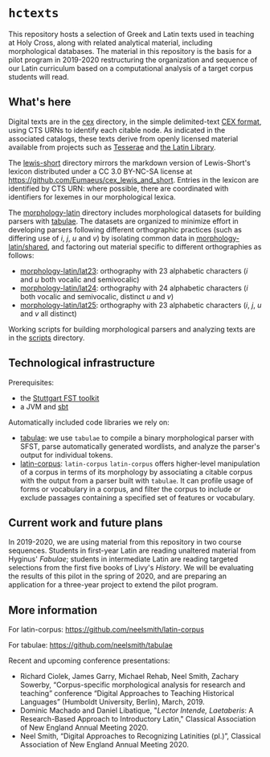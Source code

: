 # `hctexts`


This repository hosts a selection of Greek and Latin texts used in teaching at Holy Cross, along with related analytical material, including morphological databases.  The material in this repository is the basis for a pilot program in 2019-2020 restructuring the organization and sequence of our Latin curriculum based on a computational analysis of a target corpus students will read.


## What's here

Digital texts are in the [cex](./cex) directory, in the simple delimited-text [CEX format](https://cite-architecture.github.io/citedx/CEX-spec-3.0.1/), using CTS URNs to identify each citable node.  As indicated in the associated catalogs, these texts derive from openly licensed material available from projects such as [Tesserae](http://tesserae.caset.buffalo.edu/) and [the Latin Library](https://www.thelatinlibrary.com/).

The [lewis-short](/lewis-short) directory mirrors the markdown version of Lewis-Short's lexicon distributed under a CC 3.0 BY-NC-SA license at <https://github.com/Eumaeus/cex_lewis_and_short>.  Entries in the lexicon are identified by CTS URN:  where possible, there are coordinated with identifiers for lexemes in our morphological lexica.

The [morphology-latin](./morphology-latin) directory includes morphological datasets for building parsers with [tabulae](https://github.com/neelsmith/tabulae).  The datasets are organized to minimize effort in developing parsers following different orthographic practices (such as differing use of *i*, *j*, *u* and *v*) by isolating common data in [morphology-latin/shared](./morphology-latin/shared), and factoring out material specific to different orthographies as follows:

- [morphology-latin/lat23](./morphology-latin/lat23): orthography with 23 alphabetic characters (*i* and *u* both vocalic and semivocalic)
- [morphology-latin/lat24](./morphology-latin/lat24): orthography with 24 alphabetic characters (*i* both vocalic and semivocalic, distinct *u* and *v*)
- [morphology-latin/lat25](./morphology-latin/lat25): orthography with 23 alphabetic characters (*i*, *j*, *u* and *v* all distinct)


Working scripts for building morphological parsers and analyzing texts are in the [scripts](./scripts) directory.  


## Technological infrastructure

Prerequisites:

- the [Stuttgart FST toolkit](https://www.cis.uni-muenchen.de/~schmid/tools/SFST/)
- a JVM and [sbt](https://www.scala-sbt.org/)


Automatically included code libraries we rely on:

-  [tabulae](https://github.com/neelsmith/tabulae):  we use `tabulae` to compile a binary morphological parser with SFST, parse automatically generated wordlists, and analyze the parser's output for individual tokens.
- [latin-corpus](https://github.com/neelsmith/tabulae):  `latin-corpus` `latin-corpus` offers higher-level manipulation of a corpus in terms of its morphology by associating a citable corpus with the output from a parser built with `tabulae`. It can profile usage of forms or vocabulary in a corpus, and filter the corpus to include or exclude passages containing a specified set of features or vocabulary.


## Current work and future plans

In 2019-2020, we are using material from this repository in two course sequences.  Students in first-year Latin are reading unaltered material from Hyginus' *Fabulae*; students in intermediate Latin are reading targeted selections from the first five books of Livy's *History*.  We will be evaluating the results of this pilot in the spring of 2020, and are preparing an application for a three-year project to extend the pilot program.

## More information


For latin-corpus: <https://github.com/neelsmith/latin-corpus>



For tabulae:  <https://github.com/neelsmith/tabulae>

Recent and upcoming conference presentations:

- Richard Ciolek, James Garry, Michael Rehab, Neel Smith, Zachary Sowerby, “Corpus-specific morphological analysis for research and teaching” conference “Digital Approaches to Teaching Historical Languages” (Humboldt University, Berlin), March, 2019.
- Dominic Machado and Daniel Libatique, "*Lector Intende, Laetaberis*: A Research-Based Approach to Introductory Latin," Classical Association of New England Annual Meeting 2020.
- Neel Smith, “Digital Approaches to Recognizing Latinities (pl.)”, Classical Association of New England Annual Meeting 2020.
